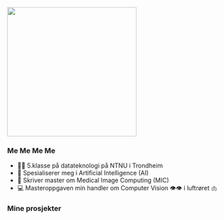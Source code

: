 <div id="header" align="left">
  <img src="https://media0.giphy.com/media/QeuIjgyfsHp6w/giphy.gif?cid=ecf05e47aq54dqsqpaw4mt8g56ozauluz6huxltni18gvah9&rid=giphy.gif&ct=g" hight="300" width="300"/>
</div>

### Me Me Me Me

- 👩‍🎓 5.klasse på datateknologi på NTNU i Trondheim
- 🧠 Spesialiserer meg i Artificial Intelligence (AI)
- 🩻 Skriver master om Medical Image Computing (MIC)
- 💻 Masteroppgaven min handler om Computer Vision 👁️👁️ i luftrøret 🫁

### Mine prosjekter

